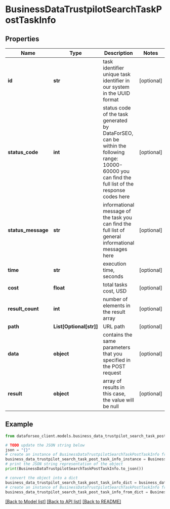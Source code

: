 # BusinessDataTrustpilotSearchTaskPostTaskInfo


## Properties

Name | Type | Description | Notes
------------ | ------------- | ------------- | -------------
**id** | **str** | task identifier unique task identifier in our system in the UUID format | [optional] 
**status_code** | **int** | status code of the task generated by DataForSEO, can be within the following range: 10000-60000 you can find the full list of the response codes here | [optional] 
**status_message** | **str** | informational message of the task you can find the full list of general informational messages here | [optional] 
**time** | **str** | execution time, seconds | [optional] 
**cost** | **float** | total tasks cost, USD | [optional] 
**result_count** | **int** | number of elements in the result array | [optional] 
**path** | **List[Optional[str]]** | URL path | [optional] 
**data** | **object** | contains the same parameters that you specified in the POST request | [optional] 
**result** | **object** | array of results in this case, the value will be null | [optional] 

## Example

```python
from dataforseo_client.models.business_data_trustpilot_search_task_post_task_info import BusinessDataTrustpilotSearchTaskPostTaskInfo

# TODO update the JSON string below
json = "{}"
# create an instance of BusinessDataTrustpilotSearchTaskPostTaskInfo from a JSON string
business_data_trustpilot_search_task_post_task_info_instance = BusinessDataTrustpilotSearchTaskPostTaskInfo.from_json(json)
# print the JSON string representation of the object
print(BusinessDataTrustpilotSearchTaskPostTaskInfo.to_json())

# convert the object into a dict
business_data_trustpilot_search_task_post_task_info_dict = business_data_trustpilot_search_task_post_task_info_instance.to_dict()
# create an instance of BusinessDataTrustpilotSearchTaskPostTaskInfo from a dict
business_data_trustpilot_search_task_post_task_info_from_dict = BusinessDataTrustpilotSearchTaskPostTaskInfo.from_dict(business_data_trustpilot_search_task_post_task_info_dict)
```
[[Back to Model list]](../README.md#documentation-for-models) [[Back to API list]](../README.md#documentation-for-api-endpoints) [[Back to README]](../README.md)


